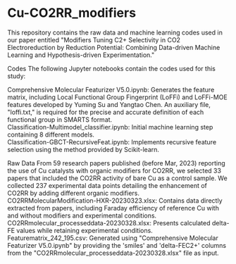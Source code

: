 # Cu-CO2RR_modifiers
This repository contains the raw data and machine learning codes used in our paper entitled "Modifiers Tuning C2+ Selectivity in CO2 Electroreduction by Reduction Potential: Combining Data-driven Machine Learning and Hypothesis-driven Experimentation."  

Codes
The following Jupyter notebooks contain the codes used for this study:  

Comprehensive Molecular Featurizer V5.0.ipynb: Generates the feature matrix, including Local Functional Group Fingerprint (LoFFi) and LoFFi-MOE features developed by Yuming Su and Yangtao Chen. An auxiliary file, "loffi.txt," is required for the precise and accurate definition of each functional group in SMARTS format.  
Classification-Multimodel_classifier.ipynb: Initial machine learning step containing 8 different models.  
Classification-GBCT-RecursiveFeat.ipynb: Implements recursive feature selection using the method provided by Scikit-learn.  

Raw Data
From 59 research papers published (before Mar, 2023) reporting the use of Cu catalysts with organic modifiers for CO2RR, we selected 33 papers that included the CO2RR activity of bare Cu as a control sample. We collected 237 experimental data points detailing the enhancement of CO2RR by adding different organic modifiers.  
CO2RRMolecularModification-HXR-20230323.xlsx: Contains data directly extracted from papers, including Faraday efficiency of reference Cu with and without modifiers and experimental conditions.  
CO2RRmolecular_processeddata-20230328.xlsx: Presents calculated delta-FE values while retaining experimental conditions.  
Featurematrix_242_195.csv: Generated using "Comprehensive Molecular Featurizer V5.0.ipynb" by providing the 'smiles' and 'delta-FEC2+' columns from the "CO2RRmolecular_processeddata-20230328.xlsx" file as input.  
